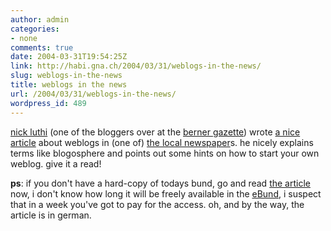 ```yaml
---
author: admin
categories:
- none
comments: true
date: 2004-03-31T19:54:25Z
link: http://habi.gna.ch/2004/03/31/weblogs-in-the-news/
slug: weblogs-in-the-news
title: weblogs in the news
url: /2004/03/31/weblogs-in-the-news/
wordpress_id: 489
---
```


[nick luthi](http://www.bernergazette.ch/archives/000251.html) (one of the bloggers over at the [berner gazette](http://www.bernergazette.ch/)) wrote [a nice article](http://www.ebund.ch/artikel_11603.html) about weblogs in (one of) [the local newspaper](http://www.ebund.ch/)s.
he nicely explains terms like blogosphere and points out some hints on how to start your own weblog.
give it a read!

**ps**: if you don't have a hard-copy of todays bund, go and read [the article](http://www.ebund.ch/artikel_11603.html) now, i don't know how long it will be freely available in the [eBund](http://www.ebund.ch/), i suspect that in a week you've got to pay for the access. oh, and by the way, the article is in german.
